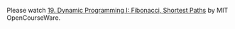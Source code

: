 Please watch [19. Dynamic Programming I: Fibonacci, Shortest Paths](https://youtu.be/OQ5jsbhAv_M) by MIT OpenCourseWare.

